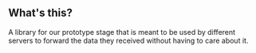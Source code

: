 What's this?
------------
A library for our prototype stage that is meant to be used by different servers
to forward the data they received without having to care about it.
